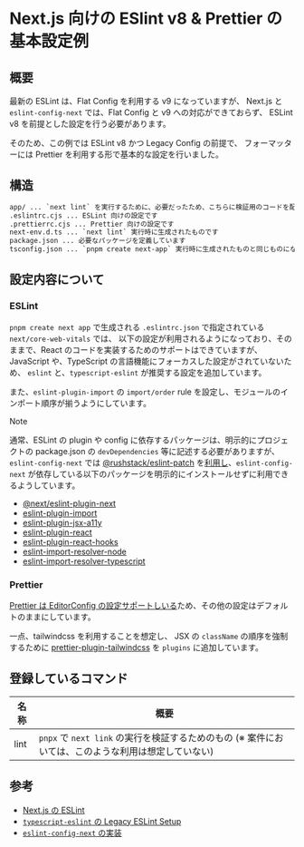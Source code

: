 # Next.js 向けの ESlint v8 & Prettier の基本設定例

## 概要

最新の ESLint は、Flat Config を利用する v9 になっていますが、
Next.js と `eslint-config-next` では、Flat Config と v9 への対応ができておらず、
ESLint v8 を前提とした設定を行う必要があります。

そのため、この例では ESLint v8 かつ Legacy Config の前提で、
フォーマッターには Prettier を利用する形で基本的な設定を行いました。

## 構造

```txt
app/ ... `next lint` を実行するために、必要だったため、こちらに検証用のコードを配置しています
.eslintrc.cjs ... ESLint 向けの設定です
.prettierrc.cjs ... Prettier 向けの設定です
next-env.d.ts ... `next lint` 実行時に生成されたものです
package.json ... 必要なパッケージを定義しています
tsconfig.json ... `pnpm create next-app` 実行時に生成されたものと同じものになります
```

## 設定内容について

### ESLint

`pnpm create next app` で生成される `.eslintrc.json` で指定されている `next/core-web-vitals` では、
以下の設定が利用されるようになっており、そのままで、React のコードを実装するためのサポートはできていますが、
JavaScript や、TypeScript の言語機能にフォーカスした設定がされていないため、
`eslint` と、`typescript-eslint` が推奨する設定を追加しています。

また、`eslint-plugin-import` の `import/order` rule を設定し、モジュールのインポート順序が揃うようにしています。

> [!NOTE]
> 
> 通常、ESLint の plugin や config に依存するパッケージは、明示的にプロジェクトの package.json の `devDependencies` 等に記述する必要がありますが、
> `eslint-config-next` では [@rushstack/eslint-patch](https://www.npmjs.com/package/@rushstack/eslint-patch) を[利用し](https://github.com/vercel/next.js/blob/canary/packages/eslint-config-next/index.js#L52)、`eslint-config-next` が依存している以下のパッケージを明示的にインストールせずに利用できるようしています。
> 
> - [@next/eslint-plugin-next](https://www.npmjs.com/package/@next/eslint-plugin-next)
> - [eslint-plugin-import](https://www.npmjs.com/package/eslint-plugin-import)
> - [eslint-plugin-jsx-a11y](https://www.npmjs.com/package/eslint-plugin-jsx-a11y)
> - [eslint-plugin-react](https://www.npmjs.com/package/eslint-plugin-react)
> - [eslint-plugin-react-hooks](https://www.npmjs.com/package/eslint-plugin-react-hooks)
> - [eslint-import-resolver-node](https://www.npmjs.com/package/eslint-import-resolver-node)
> - [eslint-import-resolver-typescript](https://www.npmjs.com/package/eslint-import-resolver-typescript)

### Prettier

[Prettier は EditorConfig の設定サポートしいる]()ため、その他の設定はデフォルトのままにしています。

一点、tailwindcss を利用することを想定し、
JSX の `className` の順序を強制するために [prettier-plugin-tailwindcss](https://www.npmjs.com/package/prettier-plugin-tailwindcss) を `plugins` に追加しています。

## 登録しているコマンド

|名称|概要|
|---|---|
|lint|`pnpx` で `next link` の実行を検証するためのもの (※  案件においては、このような利用は想定していない) |

## 参考

- [Next.js の ESLint](https://nextjs.org/docs/pages/building-your-application/configuring/eslint)
- [`typescript-eslint` の Legacy ESLint Setup](https://typescript-eslint.io/getting-started/legacy-eslint-setup)
- [`eslint-config-next` の実装](https://github.com/vercel/next.js/blob/canary/packages/eslint-config-next/index.js)

